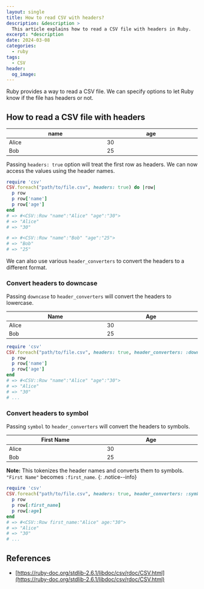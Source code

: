 ```yaml
---
layout: single
title: How to read CSV with headers?
description: &description >
  This article explains how to read a CSV file with headers in Ruby.
excerpt: *description
date: 2024-03-08
categories:
  - ruby
tags:
  - CSV
header:
  og_image:
---
```


<style>
  table {
    font-size: inherit;
  }
  thead {
    background-color: inherit;
  }
  th, td {
    width: 1%;
  }
</style>

Ruby provides a way to read a CSV file.
We can specify options to let Ruby know if the file has headers or not.

## How to read a CSV file with headers

| name  | age |
| ----- | --- |
| Alice | 30  |
| Bob   | 25  |

Passing `headers: true` option will treat the first row as headers.
We can now access the values using the header names.

```ruby
require 'csv'
CSV.foreach("path/to/file.csv", headers: true) do |row|
  p row
  p row['name']
  p row['age']
end
# => #<CSV::Row "name":"Alice" "age":"30">
# => "Alice"
# => "30"

# => #<CSV::Row "name":"Bob" "age":"25">
# => "Bob"
# => "25"
```

We can also use various `header_converters` to convert the headers to a different format.

### Convert headers to downcase

Passing `downcase` to `header_converters` will convert the headers to lowercase.

| Name  | Age |
| ----- | --- |
| Alice | 30  |
| Bob   | 25  |

```ruby
require 'csv'
CSV.foreach("path/to/file.csv", headers: true, header_converters: :downcase) do |row|
  p row
  p row['name']
  p row['age']
end
# => #<CSV::Row "name":"Alice" "age":"30">
# => "Alice"
# => "30"
# ...
```

### Convert headers to symbol

Passing `symbol` to `header_converters` will convert the headers to symbols.

| First Name | Age |
| ---------- | --- |
| Alice      | 30  |
| Bob        | 25  |

**Note:** This tokenizes the header names and converts them to symbols. `"First Name"` becomes `:first_name`.
{: .notice--info}

```ruby
require 'csv'
CSV.foreach("path/to/file.csv", headers: true, header_converters: :symbol) do |row|
  p row
  p row[:first_name]
  p row[:age]
end
# => #<CSV::Row first_name:"Alice" age:"30">
# => "Alice"
# => "30"
# ...
```

## References

- [https://ruby-doc.org/stdlib-2.6.1/libdoc/csv/rdoc/CSV.html](https://ruby-doc.org/stdlib-2.6.1/libdoc/csv/rdoc/CSV.html)
